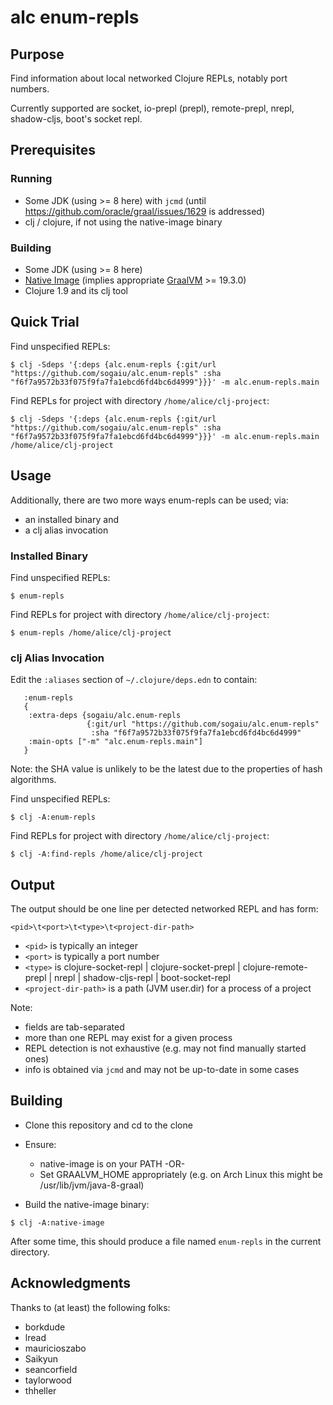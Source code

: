 # alc enum-repls

## Purpose

Find information about local networked Clojure REPLs, notably port numbers.

Currently supported are socket, io-prepl (prepl), remote-prepl, nrepl, shadow-cljs, boot's socket repl.

## Prerequisites

### Running

* Some JDK (using >= 8 here) with `jcmd` (until https://github.com/oracle/graal/issues/1629 is addressed)
* clj / clojure, if not using the native-image binary

### Building

* Some JDK (using >= 8 here)
* [Native Image](https://www.graalvm.org/docs/reference-manual/aot-compilation/#install-native-image) (implies appropriate [GraalVM](https://github.com/oracle/graal) >= 19.3.0)
* Clojure 1.9 and its clj tool

## Quick Trial

Find unspecified REPLs:

```
$ clj -Sdeps '{:deps {alc.enum-repls {:git/url "https://github.com/sogaiu/alc.enum-repls" :sha "f6f7a9572b33f075f9fa7fa1ebcd6fd4bc6d4999"}}}' -m alc.enum-repls.main
```

Find REPLs for project with directory `/home/alice/clj-project`:

```
$ clj -Sdeps '{:deps {alc.enum-repls {:git/url "https://github.com/sogaiu/alc.enum-repls" :sha "f6f7a9572b33f075f9fa7fa1ebcd6fd4bc6d4999"}}}' -m alc.enum-repls.main /home/alice/clj-project
```

## Usage

Additionally, there are two more ways enum-repls can be used; via:

* an installed binary and
* a clj alias invocation

### Installed Binary

Find unspecified REPLs:

```
$ enum-repls
```

Find REPLs for project with directory `/home/alice/clj-project`:

```
$ enum-repls /home/alice/clj-project
```

### clj Alias Invocation

Edit the `:aliases` section of `~/.clojure/deps.edn` to contain:

```
   :enum-repls
   {
    :extra-deps {sogaiu/alc.enum-repls
                 {:git/url "https://github.com/sogaiu/alc.enum-repls"
                  :sha "f6f7a9572b33f075f9fa7fa1ebcd6fd4bc6d4999"
    :main-opts ["-m" "alc.enum-repls.main"]
   }
```

Note: the SHA value is unlikely to be the latest due to the properties of hash algorithms.

Find unspecified REPLs:

```
$ clj -A:enum-repls
```

Find REPLs for project with directory `/home/alice/clj-project`:

```
$ clj -A:find-repls /home/alice/clj-project
```

## Output

The output should be one line per detected networked REPL and has form:

```
<pid>\t<port>\t<type>\t<project-dir-path>
```

- `<pid>` is typically an integer
- `<port>` is typically a port number
- `<type>` is clojure-socket-repl | clojure-socket-prepl | clojure-remote-prepl | nrepl | shadow-cljs-repl | boot-socket-repl
- `<project-dir-path>` is a path (JVM user.dir) for a process of a project

Note:

- fields are tab-separated
- more than one REPL may exist for a given process
- REPL detection is not exhaustive (e.g. may not find manually started ones)
- info is obtained via `jcmd` and may not be up-to-date in some cases

## Building

* Clone this repository and cd to the clone

* Ensure:
  * native-image is on your PATH -OR-
  * Set GRAALVM_HOME appropriately (e.g. on Arch Linux this might be /usr/lib/jvm/java-8-graal)

* Build the native-image binary:

```
$ clj -A:native-image
```

After some time, this should produce a file named `enum-repls` in the current directory.

## Acknowledgments

Thanks to (at least) the following folks:

* borkdude
* lread
* mauricioszabo
* Saikyun
* seancorfield
* taylorwood
* thheller

